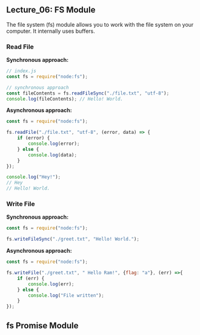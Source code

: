 ## Lecture_06: FS Module

The file system (fs) module allows you to work with the file system on your computer. It internally uses buffers.

### Read File

**Synchronous approach:**
```js
// index.js
const fs = require("node:fs");

// synchronous approach
const fileContents = fs.readFileSync("./file.txt", "utf-8");
console.log(fileContents); // Hello! World.
```

**Asynchronous approach:**
```js
const fs = require("node:fs");

fs.readFile("./file.txt", "utf-8", (error, data) => {
    if (error) {
        console.log(error);
    } else {
        console.log(data);
    }
});

console.log("Hey!");
// Hey
// Hello! World.
```

### Write File

**Synchronous approach:**
```js
const fs = require("node:fs");

fs.writeFileSync("./greet.txt", "Hello! World.");
```

**Asynchronous approach:**
```js
const fs = require("node:fs");

fs.writeFile("./greet.txt", " Hello Ram!", {flag: "a"}, (err) =>{
    if (err) {
        console.log(err);
    } else {
        console.log("File written");
    }
});
```

## fs Promise Module
